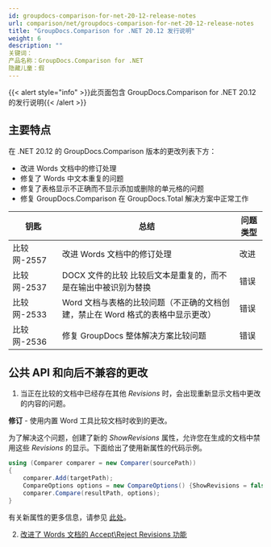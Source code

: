 ```yaml
---
id: groupdocs-comparison-for-net-20-12-release-notes
url: comparison/net/groupdocs-comparison-for-net-20-12-release-notes
title: "GroupDocs.Comparison for .NET 20.12 发行说明"
weight: 6
description: ""
关键词：
产品名称：GroupDocs.Comparison for .NET
隐藏儿童：假
---
```

{{< alert style="info" >}}此页面包含 GroupDocs.Comparison for .NET 20.12 的发行说明{{< /alert >}}

## 主要特点

在 .NET 20.12 的 GroupDocs.Comparison 版本的更改列表下方：
* 改进 Words 文档中的修订处理
* 修复了 Words 中文本重复的问题
* 修复了表格显示不正确而不显示添加或删除的单元格的问题
* 修复 GroupDocs.Comparison 在 GroupDocs.Total 解决方案中正常工作


		

|钥匙 |总结 |问题类型 |
| --- | --- | --- |
|比较网-2557 |改进 Words 文档中的修订处理 |改进 |
|比较网-2537 | DOCX 文件的比较 比较后文本是重复的，而不是在输出中被识别为替换 |错误 |
|比较网-2533 | Word 文档与表格的比较问题（不正确的文档创建，禁止在 Word 格式的表格中显示更改）|错误 |
|比较网-2536 |修复 GroupDocs 整体解决方案比较问题 |错误 |

## 公共 API 和向后不兼容的更改

1. 当正在比较的文档中已经存在其他 *Revisions* 时，会出现重新显示文档中更改的内容的问题。

**修订** - 使用内置 Word 工具比较文档时收到的更改。

为了解决这个问题，创建了新的 *ShowRevisions* 属性，允许您在生成的文档中禁用这些 *Revisions* 的显示。下面给出了使用新属性的代码示例。

```csharp
using (Comparer comparer = new Comparer(sourcePath))
{
    comparer.Add(targetPath);
    CompareOptions options = new CompareOptions() {ShowRevisions = false};
    comparer.Compare(resultPath, options);
}
```
有关新属性的更多信息，请参见 [此处](https://docs.groupdocs.com/comparison/net/show-revisions/)。

2. [改进了 Words 文档的 Accept\Reject Revisions 功能](https://docs.groupdocs.com/comparison/net/accept-or-reject-revisions/)


